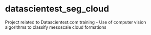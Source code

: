 # datascientest_seg_cloud
Project related to Datascientest.com training -  Use of computer vision algorithms to classify mesoscale cloud formations
